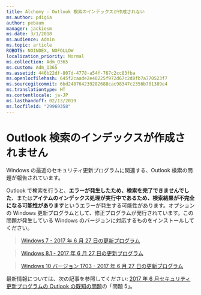 ```yaml
---
title: Alchemy - Outlook 検索のインデックスが作成されない
ms.author: pdigia
author: pebaum
manager: jackiesm
ms.date: 3/1/2018
ms.audience: Admin
ms.topic: article
ROBOTS: NOINDEX, NOFOLLOW
localization_priority: Normal
ms.collection: Adm_O365
ms.custom: Adm_O365
ms.assetid: 446b22df-807d-4778-a54f-767c2cc83fba
ms.openlocfilehash: 645f2caade2e48225f972d67c2d8fb7a770523f7
ms.sourcegitcommit: 6bd248764239282688cac98347c2356b701389e4
ms.translationtype: HT
ms.contentlocale: ja-JP
ms.lasthandoff: 02/13/2019
ms.locfileid: "29969358"
---
```

# <a name="outlook-search-not-indexing"></a>Outlook 検索のインデックスが作成されません

Windows の最近のセキュリティ更新プログラムに関連する、Outlook 検索の問題が報告されています。
  
Outlook で検索を行うと、**エラーが発生したため、検索を完了できませんでした**、または**アイテムのインデックス処理が実行中であるため、検索結果が不完全になる可能性があります**というエラーが発生する可能性があります。オプションの Windows 更新プログラムとして、修正プログラムが発行されています。この問題が発生している Windows のバージョンに対応するものをインストールしてください。 
  
> [Windows 7 - 2017 年 6 月 27 日の更新プログラム](https://support.microsoft.com/kb/4022168.aspx)
    
> [Windows 8.1 - 2017 年 6 月 27 日の更新プログラム](https://support.microsoft.com/kb/4022720.aspx)
    
> [Windows 10 バージョン 1703 - 2017 年 6 月 27 日の更新プログラム](https://support.microsoft.com/kb/4022716.aspx)
    
最新情報については、次の記事を参照してください: [2017 年 6 月セキュリティ更新プログラムの Outlook の既知の問題](https://support.office.com/article/Outlook-known-issues-in-the-June-2017-security-updates-3F6DBFFD-8505-492D-B19F-B3B89369ED9B.aspx)の「問題 5」。 
  

